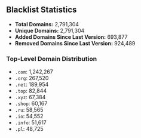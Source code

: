 ## Blacklist Statistics

- **Total Domains:** 2,791,304
- **Unique Domains:** 2,791,304
- **Added Domains Since Last Version:** 693,877
- **Removed Domains Since Last Version:** 924,489

### Top-Level Domain Distribution

-  `.com`: 1,242,267
-  `.org`: 267,520
-  `.net`: 189,954
-  `.top`: 82,844
-  `.xyz`: 67,384
-  `.shop`: 60,167
-  `.ru`: 58,565
-  `.io`: 54,552
-  `.info`: 51,617
-  `.pl`: 48,725
